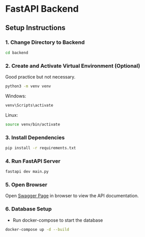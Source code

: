 # FastAPI Backend

## Setup Instructions

### 1. Change Directory to Backend
```bash
cd backend
```

### 2. Create and Activate Virtual Environment (Optional)
Good practice but not necessary.
```bash
python3 -m venv venv
```
Windows:
```bash
venv\Scripts\activate
```
Linux:
```bash
source venv/bin/activate
```

### 3. Install Dependencies
```bash
pip install -r requirements.txt
```

### 4. Run FastAPI Server
```bash
fastapi dev main.py
```

### 5. Open Browser
Open [Swagger Page](http://localhost:8000/docs) in browser to view the API documentation.


### 6. Database Setup
- Run docker-compose to start the database
```bash
docker-compose up -d --build
```

